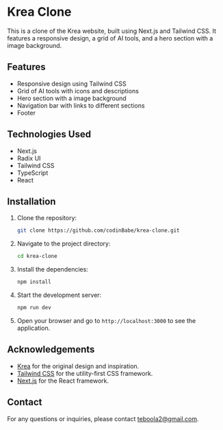 # Krea Clone

This is a clone of the Krea website, built using Next.js and Tailwind CSS. It features a responsive design, a grid of AI tools, and a hero section with a image background.

## Features

- Responsive design using Tailwind CSS
- Grid of AI tools with icons and descriptions
- Hero section with a image background
- Navigation bar with links to different sections
- Footer

## Technologies Used

- Next.js
- Radix UI
- Tailwind CSS
- TypeScript
- React

## Installation

1. Clone the repository:
   ```bash
   git clone https://github.com/codinBabe/krea-clone.git
   ```
2. Navigate to the project directory:
   ```bash
   cd krea-clone
   ```
3. Install the dependencies:
   ```bash
   npm install
   ```
4. Start the development server:
   ```bash
   npm run dev
   ```
5. Open your browser and go to `http://localhost:3000` to see the application.

## Acknowledgements

- [Krea](https://www.krea.ai) for the original design and inspiration.
- [Tailwind CSS](https://tailwindcss.com/) for the utility-first CSS framework.
- [Next.js](https://nextjs.org/) for the React framework.

## Contact

For any questions or inquiries, please contact [teboola2@gmail.com](mailto:teboola2@gmail.com).
